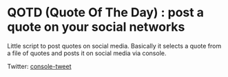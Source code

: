 # QOTD (Quote Of The Day) : post a quote on your social networks
Little script to post quotes on social media.
Basically it selects a quote from a file of quotes and posts it on social media via console.

Twitter: [console-tweet](https://github.com/seejohnrun/console_tweet)

